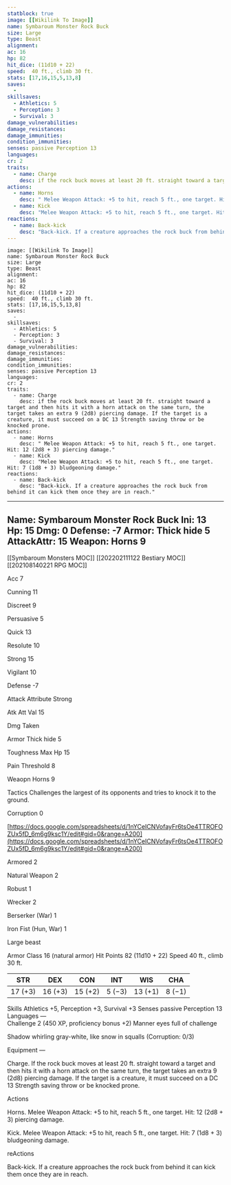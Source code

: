 ```yaml
---
statblock: true
image: [[Wikilink To Image]]
name: Symbaroum Monster Rock Buck
size: Large
type: Beast
alignment: 
ac: 16
hp: 82
hit_dice: (11d10 + 22)
speed:  40 ft., climb 30 ft.
stats: [17,16,15,5,13,8]
saves:
  -
skillsaves:
  - Athletics: 5
  - Perception: 3
  - Survival: 3
damage_vulnerabilities: 
damage_resistances: 
damage_immunities: 
condition_immunities: 
senses: passive Perception 13  
languages: 
cr: 2
traits:
  - name: Charge
    desc: if the rock buck moves at least 20 ft. straight toward a target and then hits it with a horn attack on the same turn, the target takes an extra 9 (2d8) piercing damage. If the target is a creature, it must succeed on a DC 13 Strength saving throw or be knocked prone.
actions:
  - name: Horns
    desc: " Melee Weapon Attack: +5 to hit, reach 5 ft., one target. Hit: 12 (2d8 + 3) piercing damage."
  - name: Kick
    desc: "Melee Weapon Attack: +5 to hit, reach 5 ft., one target. Hit: 7 (1d8 + 3) bludgeoning damage."
reactions:
  - name: Back-kick
    desc: "Back-kick. If a creature approaches the rock buck from behind it can kick them once they are in reach."
---
```

```statblock
image: [[Wikilink To Image]]
name: Symbaroum Monster Rock Buck
size: Large
type: Beast
alignment: 
ac: 16
hp: 82
hit_dice: (11d10 + 22)
speed:  40 ft., climb 30 ft.
stats: [17,16,15,5,13,8]
saves:
  -
skillsaves:
  - Athletics: 5
  - Perception: 3
  - Survival: 3
damage_vulnerabilities: 
damage_resistances: 
damage_immunities: 
condition_immunities: 
senses: passive Perception 13  
languages: 
cr: 2
traits:
  - name: Charge
    desc: if the rock buck moves at least 20 ft. straight toward a target and then hits it with a horn attack on the same turn, the target takes an extra 9 (2d8) piercing damage. If the target is a creature, it must succeed on a DC 13 Strength saving throw or be knocked prone.
actions:
  - name: Horns
    desc: " Melee Weapon Attack: +5 to hit, reach 5 ft., one target. Hit: 12 (2d8 + 3) piercing damage."
  - name: Kick
    desc: "Melee Weapon Attack: +5 to hit, reach 5 ft., one target. Hit: 7 (1d8 + 3) bludgeoning damage."
reactions:
  - name: Back-kick
    desc: "Back-kick. If a creature approaches the rock buck from behind it can kick them once they are in reach."
```
---
Name: Symbaroum Monster Rock Buck
Ini: 13
Hp: 15
Dmg: 0
Defense: -7
Armor: Thick hide 5
AttackAttr: 15
Weapon:  Horns 9
---
[[Symbaroum Monsters MOC]]
[[202202111122 Bestiary MOC]]
[[202108140221 RPG MOC]]

Acc 7

Cunning 11

Discreet 9

Persuasive 5

Quick 13

Resolute 10

Strong 15

Vigilant 10

Defense -7

Attack Attribute Strong

Atk Att Val 15

Dmg Taken

Armor Thick hide 5

Toughness Max Hp 15

Pain Threshold 8

Weaopn Horns 9

Tactics Challenges the largest of its opponents and tries to knock it to the ground.

Corruption 0

[https://docs.google.com/spreadsheets/d/1nYCeICNVofayFr6tsOe4TTROFOZUx5fD_6m6g9ksc1Y/edit#gid=0&range=A200](https://docs.google.com/spreadsheets/d/1nYCeICNVofayFr6tsOe4TTROFOZUx5fD_6m6g9ksc1Y/edit#gid=0&range=A200)

Armored 2

Natural Weapon 2

Robust 1

Wrecker 2

Berserker (War) 1

Iron Fist (Hun, War) 1


 

Large beast

 

Armor Class 16 (natural armor) 
Hit Points 82 (11d10 + 22) 
Speed 40 ft., climb 30 ft.

 
| STR     | DEX     | CON     | INT    | WIS     | CHA    |
| ------- | ------- | ------- | ------ | ------- | ------ |
| 17 (+3) | 16 (+3) | 15 (+2) | 5 (−3) | 13 (+1) | 8 (−1) | 

 

Skills Athletics +5, Perception +3, Survival +3 
Senses passive Perception 13  
Languages —  
Challenge 2 (450 XP, proficiency bonus +2) 
Manner eyes full of challenge

Shadow whirling gray-white, like snow in squalls (Corruption: 0/3)

Equipment —

 

Charge. If the rock buck moves at least 20 ft. straight toward a target and then hits it with a horn attack on the same turn, the target takes an extra 9 (2d8) piercing damage. If the target is a creature, it must succeed on a DC 13 Strength saving throw or be knocked prone.

Actions

Horns. Melee Weapon Attack: +5 to hit, reach 5 ft., one target. Hit: 12 (2d8 + 3) piercing damage.

Kick. Melee Weapon Attack: +5 to hit, reach 5 ft., one target. Hit: 7 (1d8 + 3) bludgeoning damage.

reActions

Back-kick. If a creature approaches the rock buck from behind it can kick them once they are in reach.


